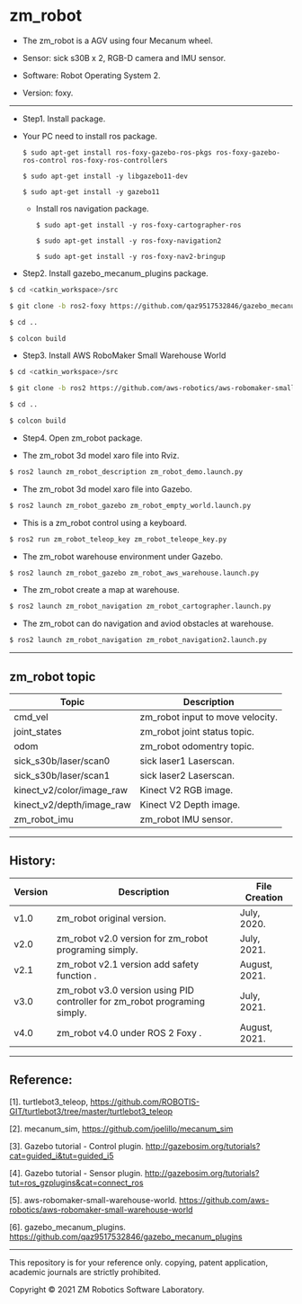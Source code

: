 # zm_robot
- The zm_robot is a AGV using four Mecanum wheel.

- Sensor: sick s30B x 2, RGB-D camera and IMU sensor.

- Software: Robot Operating System 2.

- Version: foxy.

------

-  Step1. Install package.

- Your PC need to install ros package.

    ``` $ sudo apt-get install ros-foxy-gazebo-ros-pkgs ros-foxy-gazebo-ros-control ros-foxy-ros-controllers ```

    ``` $ sudo apt-get install -y libgazebo11-dev ```
    
    ``` $ sudo apt-get install -y gazebo11 ```

  - Install ros navigation package.

    ``` $ sudo apt-get install -y ros-foxy-cartographer-ros ```
  
    ``` $ sudo apt-get install -y ros-foxy-navigation2 ```
    
    ``` $ sudo apt-get install -y ros-foxy-nav2-bringup ```

- Step2. Install gazebo_mecanum_plugins package.

``` bash
$ cd <catkin_workspace>/src
```

``` bash
$ git clone -b ros2-foxy https://github.com/qaz9517532846/gazebo_mecanum_plugins.git
```

``` bash
$ cd ..
```

``` bash
$ colcon build
```

- Step3. Install AWS RoboMaker Small Warehouse World

``` bash
$ cd <catkin_workspace>/src
```

``` bash
$ git clone -b ros2 https://github.com/aws-robotics/aws-robomaker-small-warehouse-world
```

``` bash
$ cd ..
```

``` bash
$ colcon build
```

- Step4. Open zm_robot package.

- The zm_robot 3d model xaro file into Rviz.

``` bash
$ ros2 launch zm_robot_description zm_robot_demo.launch.py
```

- The zm_robot 3d model xaro file into Gazebo.

``` bash
$ ros2 launch zm_robot_gazebo zm_robot_empty_world.launch.py
```

- This is a zm_robot control using a keyboard.

``` bash
$ ros2 run zm_robot_teleop_key zm_robot_teleope_key.py
```

- The zm_robot warehouse environment under Gazebo.

``` bash
$ ros2 launch zm_robot_gazebo zm_robot_aws_warehouse.launch.py
```

- The zm_robot create a map at warehouse.

``` bash
$ ros2 launch zm_robot_navigation zm_robot_cartographer.launch.py
```

- The zm_robot can do navigation and aviod obstacles at warehouse.

``` bash
$ ros2 launch zm_robot_navigation zm_robot_navigation2.launch.py
```

------

## zm_robot topic

| Topic                              | Description                                                       |
| ---                                | ---                                                               | 
| cmd_vel                            | zm_robot input to move velocity.                                  |
| joint_states                       | zm_robot joint status topic.                                      |
| odom                               | zm_robot odomentry topic.                                         |
| sick_s30b/laser/scan0              | sick laser1 Laserscan.                                            |
| sick_s30b/laser/scan1              | sick laser2 Laserscan.                                            |
| kinect_v2/color/image_raw          | Kinect V2 RGB image.                                              |
| kinect_v2/depth/image_raw          | Kinect V2 Depth image.                                            |
| zm_robot_imu                       | zm_robot IMU sensor.                                              ||

------


## History:

| Version        | Description                                                                 | File Creation |
| ---            | ---                                                                         | ---           |
| v1.0           | zm_robot original version.                                                  | July, 2020.   |
| v2.0           | zm_robot v2.0 version for zm_robot programing simply.                       | July, 2021.   |
| v2.1           | zm_robot v2.1 version add safety function           .                       | August, 2021. |
| v3.0           | zm_robot v3.0 version using PID controller for zm_robot programing simply.  | July, 2021.   |
| v4.0           | zm_robot v4.0 under ROS 2 Foxy                      .                       | August, 2021. ||

------

## Reference:

[1]. turtlebot3_teleop, https://github.com/ROBOTIS-GIT/turtlebot3/tree/master/turtlebot3_teleop

[2]. mecanum_sim, https://github.com/joelillo/mecanum_sim

[3]. Gazebo tutorial - Control plugin. http://gazebosim.org/tutorials?cat=guided_i&tut=guided_i5

[4]. Gazebo tutorial - Sensor plugin. http://gazebosim.org/tutorials?tut=ros_gzplugins&cat=connect_ros

[5]. aws-robomaker-small-warehouse-world. https://github.com/aws-robotics/aws-robomaker-small-warehouse-world

[6]. gazebo_mecanum_plugins. https://github.com/qaz9517532846/gazebo_mecanum_plugins

------

This repository is for your reference only. copying, patent application, academic journals are strictly prohibited.

Copyright © 2021 ZM Robotics Software Laboratory.

